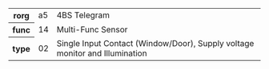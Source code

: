<table>
    <tr>
      <th>rorg</th>
      <td>a5</td>
      <td>4BS Telegram</td>
    </tr>
    <tr>
      <th>func</th>
      <td>14</td>
      <td>Multi-Func Sensor</td>
    </tr>
    <tr>
      <th>type</th>
      <td>02</td>
      <td>Single Input Contact (Window/Door), Supply voltage monitor and Illumination</td>
    </tr>
  </table>